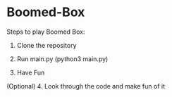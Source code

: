 # Boomed-Box

Steps to play Boomed Box:

1. Clone the repository

2. Run main.py (python3 main.py)

3. Have Fun

(Optional) 4. Look through the code and make fun of it
